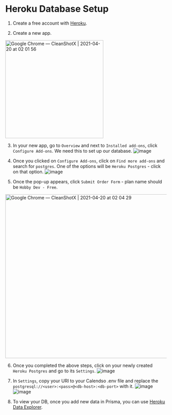 # Heroku Database Setup

1. Create a free account with [Heroku](https://www.heroku.com/).
  
2. Create a new app. 
<img width="306" alt="Google Chrome — CleanShotX | 2021-04-20 at 02 01 56" src="https://user-images.githubusercontent.com/16905768/115322780-b3d58c00-a17e-11eb-8a52-b758fb0ea942.png" />

3. In your new app, go to `Overview` and next to `Installed add-ons`, click `Configure Add-ons`. We need this to set up our database.
![image](https://user-images.githubusercontent.com/16905768/115323232-a53ba480-a17f-11eb-98db-58e2f8c52426.png)

4. Once you clicked on `Configure Add-ons`, click on `Find more add-ons` and search for `postgres`. One of the options will be `Heroku Postgres` - click on that option. 
![image](https://user-images.githubusercontent.com/16905768/115323126-5beb5500-a17f-11eb-8030-7380310807a9.png)

5. Once the pop-up appears, click `Submit Order Form` - plan name should be `Hobby Dev - Free`. 
<img width="512" alt="Google Chrome — CleanShotX | 2021-04-20 at 02 04 29" src="https://user-images.githubusercontent.com/16905768/115323265-b4baed80-a17f-11eb-99f0-d67f019aa6df.png" />

6. Once you completed the above steps, click on your newly created `Heroku Postgres` and go to its `Settings`. 
![image](https://user-images.githubusercontent.com/16905768/115323367-e92ea980-a17f-11eb-9ff4-dec95f2ec349.png)

7. In `Settings`, copy your URI to your Calendso .env file and replace the `postgresql://<user>:<pass>@<db-host>:<db-port>` with it. 
![image](https://user-images.githubusercontent.com/16905768/115323556-4591c900-a180-11eb-9808-2f55d2aa3995.png)
![image](https://user-images.githubusercontent.com/16905768/115323697-7a9e1b80-a180-11eb-9f08-a742b1037f90.png)

8. To view your DB, once you add new data in Prisma, you can use [Heroku Data Explorer](https://heroku-data-explorer.herokuapp.com/).